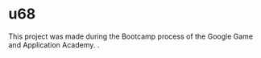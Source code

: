 # u68
This project was made during the Bootcamp process of the Google Game and Application Academy.
.
